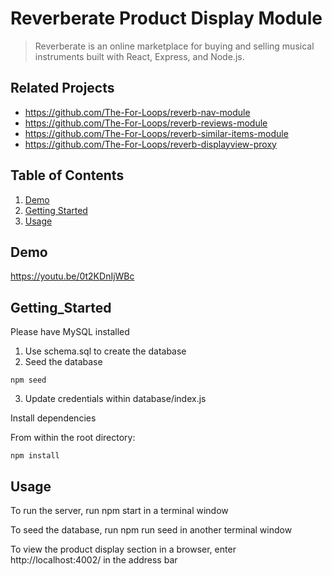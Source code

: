 # Reverberate Product Display Module

> Reverberate is an online marketplace for buying and selling musical instruments built with React, Express, and Node.js.

## Related Projects

  - https://github.com/The-For-Loops/reverb-nav-module
  - https://github.com/The-For-Loops/reverb-reviews-module
  - https://github.com/The-For-Loops/reverb-similar-items-module
  - https://github.com/The-For-Loops/reverb-displayview-proxy

## Table of Contents

1. [Demo](#Demo)
2. [Getting Started](#Getting_Started)
3. [Usage](#Usage)


## Demo
https://youtu.be/0t2KDnIjWBc

## Getting_Started

Please have MySQL installed
1. Use schema.sql to create the database
2. Seed the database

```
npm seed
```
3. Update credentials within database/index.js

Install dependencies

From within the root directory:
```
npm install
```

## Usage

To run the server, run npm start in a terminal window

To seed the database, run npm run seed in another terminal window

To view the product display section in a browser, enter http://localhost:4002/ in the address bar